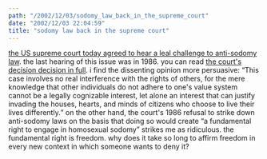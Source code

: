 ```yaml
---
path: "/2002/12/03/sodomy_law_back_in_the_supreme_court" 
date: "2002/12/03 22:04:59" 
title: "sodomy law back in the supreme court" 
---
```

<p><a href="http://news.findlaw.com/news/s/20021202/courtsodomydc.html">the US supreme court today agreed to hear a leal challenge to anti-sodomy law</a>. the last hearing of this issue was in 1986. you can read <a href="http://www.law.umkc.edu/faculty/projects/ftrials/conlaw/bowers.html">the court's decision decision in full</a>. i find the dissenting opinion more persuasive: <q>This case involves no real interference with the rights of others, for the mere knowledge that other individuals do not adhere to one's value system cannot be a legally cognizable interest, let alone an interest that can justify invading the houses, hearts, and minds of citizens who choose to live their lives differently.</q> on the other hand, the court's 1986 refusal to strike down anti-sodomy laws on the basis that doing so would create <q>a fundamental right to engage in homosexual sodomy</q> strikes me as ridiculous. the fundamental right is freedom. why does it take so long to affirm freedom in every new context in which someone wants to deny it?</p>
